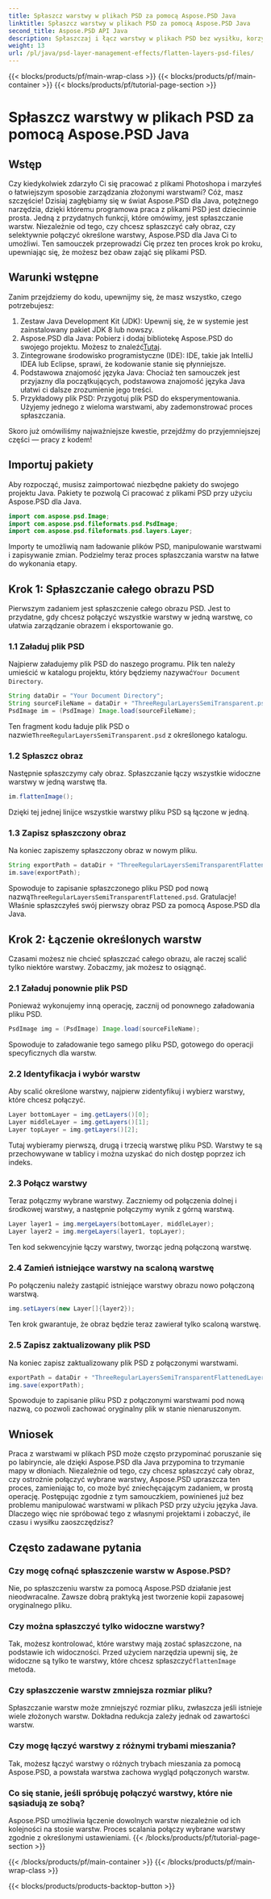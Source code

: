 ```yaml
---
title: Spłaszcz warstwy w plikach PSD za pomocą Aspose.PSD Java
linktitle: Spłaszcz warstwy w plikach PSD za pomocą Aspose.PSD Java
second_title: Aspose.PSD API Java
description: Spłaszczaj i łącz warstwy w plikach PSD bez wysiłku, korzystając z Aspose.PSD dla Java. Postępuj zgodnie z tym przewodnikiem krok po kroku, aby uprościć zarządzanie plikami PSD.
weight: 13
url: /pl/java/psd-layer-management-effects/flatten-layers-psd-files/
---
```


{{< blocks/products/pf/main-wrap-class >}}
{{< blocks/products/pf/main-container >}}
{{< blocks/products/pf/tutorial-page-section >}}

# Spłaszcz warstwy w plikach PSD za pomocą Aspose.PSD Java

## Wstęp

Czy kiedykolwiek zdarzyło Ci się pracować z plikami Photoshopa i marzyłeś o łatwiejszym sposobie zarządzania złożonymi warstwami? Cóż, masz szczęście! Dzisiaj zagłębiamy się w świat Aspose.PSD dla Java, potężnego narzędzia, dzięki któremu programowa praca z plikami PSD jest dziecinnie prosta. Jedną z przydatnych funkcji, które omówimy, jest spłaszczanie warstw. Niezależnie od tego, czy chcesz spłaszczyć cały obraz, czy selektywnie połączyć określone warstwy, Aspose.PSD dla Java Ci to umożliwi. Ten samouczek przeprowadzi Cię przez ten proces krok po kroku, upewniając się, że możesz bez obaw zająć się plikami PSD.

## Warunki wstępne

Zanim przejdziemy do kodu, upewnijmy się, że masz wszystko, czego potrzebujesz:

1. Zestaw Java Development Kit (JDK): Upewnij się, że w systemie jest zainstalowany pakiet JDK 8 lub nowszy.
2.  Aspose.PSD dla Java: Pobierz i dodaj bibliotekę Aspose.PSD do swojego projektu. Możesz to znaleźć[Tutaj](https://releases.aspose.com/psd/java/).
3. Zintegrowane środowisko programistyczne (IDE): IDE, takie jak IntelliJ IDEA lub Eclipse, sprawi, że kodowanie stanie się płynniejsze.
4. Podstawowa znajomość języka Java: Chociaż ten samouczek jest przyjazny dla początkujących, podstawowa znajomość języka Java ułatwi ci dalsze zrozumienie jego treści.
5. Przykładowy plik PSD: Przygotuj plik PSD do eksperymentowania. Użyjemy jednego z wieloma warstwami, aby zademonstrować proces spłaszczania.

Skoro już omówiliśmy najważniejsze kwestie, przejdźmy do przyjemniejszej części — pracy z kodem!

## Importuj pakiety

Aby rozpocząć, musisz zaimportować niezbędne pakiety do swojego projektu Java. Pakiety te pozwolą Ci pracować z plikami PSD przy użyciu Aspose.PSD dla Java.

```java
import com.aspose.psd.Image;
import com.aspose.psd.fileformats.psd.PsdImage;
import com.aspose.psd.fileformats.psd.layers.Layer;
```

Importy te umożliwią nam ładowanie plików PSD, manipulowanie warstwami i zapisywanie zmian. Podzielmy teraz proces spłaszczania warstw na łatwe do wykonania etapy.

## Krok 1: Spłaszczanie całego obrazu PSD

Pierwszym zadaniem jest spłaszczenie całego obrazu PSD. Jest to przydatne, gdy chcesz połączyć wszystkie warstwy w jedną warstwę, co ułatwia zarządzanie obrazem i eksportowanie go.

### 1.1 Załaduj plik PSD

 Najpierw załadujemy plik PSD do naszego programu. Plik ten należy umieścić w katalogu projektu, który będziemy nazywać`Your Document Directory`.

```java
String dataDir = "Your Document Directory";
String sourceFileName = dataDir + "ThreeRegularLayersSemiTransparent.psd";
PsdImage im = (PsdImage) Image.load(sourceFileName);
```

Ten fragment kodu ładuje plik PSD o nazwie`ThreeRegularLayersSemiTransparent.psd` z określonego katalogu.

### 1.2 Spłaszcz obraz

Następnie spłaszczymy cały obraz. Spłaszczanie łączy wszystkie widoczne warstwy w jedną warstwę tła.

```java
im.flattenImage();
```

Dzięki tej jednej linijce wszystkie warstwy pliku PSD są łączone w jedną.

### 1.3 Zapisz spłaszczony obraz

Na koniec zapiszemy spłaszczony obraz w nowym pliku.

```java
String exportPath = dataDir + "ThreeRegularLayersSemiTransparentFlattened.psd";
im.save(exportPath);
```

 Spowoduje to zapisanie spłaszczonego pliku PSD pod nową nazwą`ThreeRegularLayersSemiTransparentFlattened.psd`. Gratulacje! Właśnie spłaszczyłeś swój pierwszy obraz PSD za pomocą Aspose.PSD dla Java.

## Krok 2: Łączenie określonych warstw

Czasami możesz nie chcieć spłaszczać całego obrazu, ale raczej scalić tylko niektóre warstwy. Zobaczmy, jak możesz to osiągnąć.

### 2.1 Załaduj ponownie plik PSD

Ponieważ wykonujemy inną operację, zacznij od ponownego załadowania pliku PSD.

```java
PsdImage img = (PsdImage) Image.load(sourceFileName);
```

Spowoduje to załadowanie tego samego pliku PSD, gotowego do operacji specyficznych dla warstw.

### 2.2 Identyfikacja i wybór warstw

Aby scalić określone warstwy, najpierw zidentyfikuj i wybierz warstwy, które chcesz połączyć.

```java
Layer bottomLayer = img.getLayers()[0];
Layer middleLayer = img.getLayers()[1];
Layer topLayer = img.getLayers()[2];
```

Tutaj wybieramy pierwszą, drugą i trzecią warstwę pliku PSD. Warstwy te są przechowywane w tablicy i można uzyskać do nich dostęp poprzez ich indeks.

### 2.3 Połącz warstwy

Teraz połączmy wybrane warstwy. Zaczniemy od połączenia dolnej i środkowej warstwy, a następnie połączymy wynik z górną warstwą.

```java
Layer layer1 = img.mergeLayers(bottomLayer, middleLayer);
Layer layer2 = img.mergeLayers(layer1, topLayer);
```

Ten kod sekwencyjnie łączy warstwy, tworząc jedną połączoną warstwę.

### 2.4 Zamień istniejące warstwy na scaloną warstwę

Po połączeniu należy zastąpić istniejące warstwy obrazu nowo połączoną warstwą.

```java
img.setLayers(new Layer[]{layer2});
```

Ten krok gwarantuje, że obraz będzie teraz zawierał tylko scaloną warstwę.

### 2.5 Zapisz zaktualizowany plik PSD

Na koniec zapisz zaktualizowany plik PSD z połączonymi warstwami.

```java
exportPath = dataDir + "ThreeRegularLayersSemiTransparentFlattenedLayerByLayer.psd";
img.save(exportPath);
```

Spowoduje to zapisanie pliku PSD z połączonymi warstwami pod nową nazwą, co pozwoli zachować oryginalny plik w stanie nienaruszonym.

## Wniosek

Praca z warstwami w plikach PSD może często przypominać poruszanie się po labiryncie, ale dzięki Aspose.PSD dla Java przypomina to trzymanie mapy w dłoniach. Niezależnie od tego, czy chcesz spłaszczyć cały obraz, czy ostrożnie połączyć wybrane warstwy, Aspose.PSD upraszcza ten proces, zamieniając to, co może być zniechęcającym zadaniem, w prostą operację. Postępując zgodnie z tym samouczkiem, powinieneś już bez problemu manipulować warstwami w plikach PSD przy użyciu języka Java. Dlaczego więc nie spróbować tego z własnymi projektami i zobaczyć, ile czasu i wysiłku zaoszczędzisz?

## Często zadawane pytania

### Czy mogę cofnąć spłaszczenie warstw w Aspose.PSD?  
Nie, po spłaszczeniu warstw za pomocą Aspose.PSD działanie jest nieodwracalne. Zawsze dobrą praktyką jest tworzenie kopii zapasowej oryginalnego pliku.

### Czy można spłaszczyć tylko widoczne warstwy?  
 Tak, możesz kontrolować, które warstwy mają zostać spłaszczone, na podstawie ich widoczności. Przed użyciem narzędzia upewnij się, że widoczne są tylko te warstwy, które chcesz spłaszczyć`flattenImage` metoda.

### Czy spłaszczenie warstw zmniejsza rozmiar pliku?  
Spłaszczanie warstw może zmniejszyć rozmiar pliku, zwłaszcza jeśli istnieje wiele złożonych warstw. Dokładna redukcja zależy jednak od zawartości warstw.

### Czy mogę łączyć warstwy z różnymi trybami mieszania?  
Tak, możesz łączyć warstwy o różnych trybach mieszania za pomocą Aspose.PSD, a powstała warstwa zachowa wygląd połączonych warstw.

### Co się stanie, jeśli spróbuję połączyć warstwy, które nie sąsiadują ze sobą?  
Aspose.PSD umożliwia łączenie dowolnych warstw niezależnie od ich kolejności na stosie warstw. Proces scalania połączy wybrane warstwy zgodnie z określonymi ustawieniami.
{{< /blocks/products/pf/tutorial-page-section >}}

{{< /blocks/products/pf/main-container >}}
{{< /blocks/products/pf/main-wrap-class >}}

{{< blocks/products/products-backtop-button >}}
